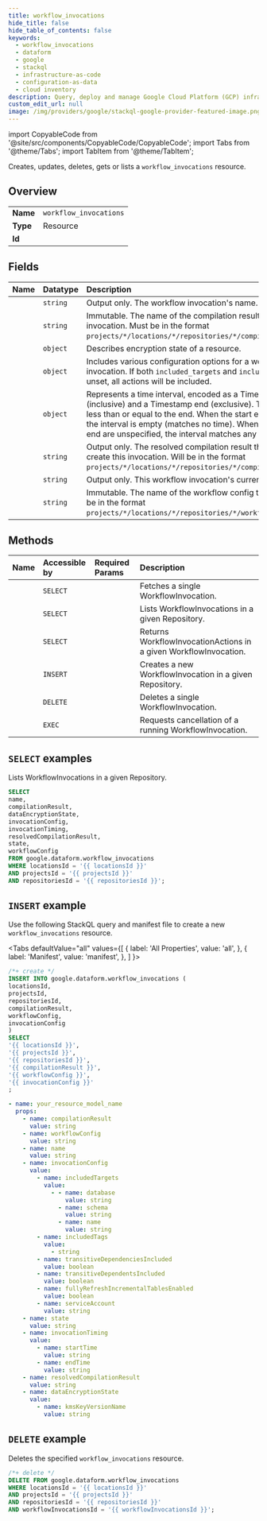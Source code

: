 ```yaml
---
title: workflow_invocations
hide_title: false
hide_table_of_contents: false
keywords:
  - workflow_invocations
  - dataform
  - google
  - stackql
  - infrastructure-as-code
  - configuration-as-data
  - cloud inventory
description: Query, deploy and manage Google Cloud Platform (GCP) infrastructure and resources using SQL
custom_edit_url: null
image: /img/providers/google/stackql-google-provider-featured-image.png
---
```


import CopyableCode from '@site/src/components/CopyableCode/CopyableCode';
import Tabs from '@theme/Tabs';
import TabItem from '@theme/TabItem';

Creates, updates, deletes, gets or lists a <code>workflow_invocations</code> resource.

## Overview
<table><tbody>
<tr><td><b>Name</b></td><td><code>workflow_invocations</code></td></tr>
<tr><td><b>Type</b></td><td>Resource</td></tr>
<tr><td><b>Id</b></td><td><CopyableCode code="google.dataform.workflow_invocations" /></td></tr>
</tbody></table>

## Fields
| Name | Datatype | Description |
|:-----|:---------|:------------|
| <CopyableCode code="name" /> | `string` | Output only. The workflow invocation's name. |
| <CopyableCode code="compilationResult" /> | `string` | Immutable. The name of the compilation result to use for this invocation. Must be in the format `projects/*/locations/*/repositories/*/compilationResults/*`. |
| <CopyableCode code="dataEncryptionState" /> | `object` | Describes encryption state of a resource. |
| <CopyableCode code="invocationConfig" /> | `object` | Includes various configuration options for a workflow invocation. If both `included_targets` and `included_tags` are unset, all actions will be included. |
| <CopyableCode code="invocationTiming" /> | `object` | Represents a time interval, encoded as a Timestamp start (inclusive) and a Timestamp end (exclusive). The start must be less than or equal to the end. When the start equals the end, the interval is empty (matches no time). When both start and end are unspecified, the interval matches any time. |
| <CopyableCode code="resolvedCompilationResult" /> | `string` | Output only. The resolved compilation result that was used to create this invocation. Will be in the format `projects/*/locations/*/repositories/*/compilationResults/*`. |
| <CopyableCode code="state" /> | `string` | Output only. This workflow invocation's current state. |
| <CopyableCode code="workflowConfig" /> | `string` | Immutable. The name of the workflow config to invoke. Must be in the format `projects/*/locations/*/repositories/*/workflowConfigs/*`. |

## Methods
| Name | Accessible by | Required Params | Description |
|:-----|:--------------|:----------------|:------------|
| <CopyableCode code="get" /> | `SELECT` | <CopyableCode code="locationsId, projectsId, repositoriesId, workflowInvocationsId" /> | Fetches a single WorkflowInvocation. |
| <CopyableCode code="list" /> | `SELECT` | <CopyableCode code="locationsId, projectsId, repositoriesId" /> | Lists WorkflowInvocations in a given Repository. |
| <CopyableCode code="query" /> | `SELECT` | <CopyableCode code="locationsId, projectsId, repositoriesId, workflowInvocationsId" /> | Returns WorkflowInvocationActions in a given WorkflowInvocation. |
| <CopyableCode code="create" /> | `INSERT` | <CopyableCode code="locationsId, projectsId, repositoriesId" /> | Creates a new WorkflowInvocation in a given Repository. |
| <CopyableCode code="delete" /> | `DELETE` | <CopyableCode code="locationsId, projectsId, repositoriesId, workflowInvocationsId" /> | Deletes a single WorkflowInvocation. |
| <CopyableCode code="cancel" /> | `EXEC` | <CopyableCode code="locationsId, projectsId, repositoriesId, workflowInvocationsId" /> | Requests cancellation of a running WorkflowInvocation. |

## `SELECT` examples

Lists WorkflowInvocations in a given Repository.

```sql
SELECT
name,
compilationResult,
dataEncryptionState,
invocationConfig,
invocationTiming,
resolvedCompilationResult,
state,
workflowConfig
FROM google.dataform.workflow_invocations
WHERE locationsId = '{{ locationsId }}'
AND projectsId = '{{ projectsId }}'
AND repositoriesId = '{{ repositoriesId }}';
```

## `INSERT` example

Use the following StackQL query and manifest file to create a new <code>workflow_invocations</code> resource.

<Tabs
    defaultValue="all"
    values={[
        { label: 'All Properties', value: 'all', },
        { label: 'Manifest', value: 'manifest', },
    ]
}>
<TabItem value="all">

```sql
/*+ create */
INSERT INTO google.dataform.workflow_invocations (
locationsId,
projectsId,
repositoriesId,
compilationResult,
workflowConfig,
invocationConfig
)
SELECT 
'{{ locationsId }}',
'{{ projectsId }}',
'{{ repositoriesId }}',
'{{ compilationResult }}',
'{{ workflowConfig }}',
'{{ invocationConfig }}'
;
```
</TabItem>
<TabItem value="manifest">

```yaml
- name: your_resource_model_name
  props:
    - name: compilationResult
      value: string
    - name: workflowConfig
      value: string
    - name: name
      value: string
    - name: invocationConfig
      value:
        - name: includedTargets
          value:
            - - name: database
                value: string
              - name: schema
                value: string
              - name: name
                value: string
        - name: includedTags
          value:
            - string
        - name: transitiveDependenciesIncluded
          value: boolean
        - name: transitiveDependentsIncluded
          value: boolean
        - name: fullyRefreshIncrementalTablesEnabled
          value: boolean
        - name: serviceAccount
          value: string
    - name: state
      value: string
    - name: invocationTiming
      value:
        - name: startTime
          value: string
        - name: endTime
          value: string
    - name: resolvedCompilationResult
      value: string
    - name: dataEncryptionState
      value:
        - name: kmsKeyVersionName
          value: string

```
</TabItem>
</Tabs>

## `DELETE` example

Deletes the specified <code>workflow_invocations</code> resource.

```sql
/*+ delete */
DELETE FROM google.dataform.workflow_invocations
WHERE locationsId = '{{ locationsId }}'
AND projectsId = '{{ projectsId }}'
AND repositoriesId = '{{ repositoriesId }}'
AND workflowInvocationsId = '{{ workflowInvocationsId }}';
```

